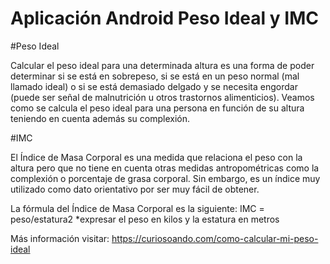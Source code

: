 # Aplicación Android Peso Ideal y IMC

#Peso Ideal

Calcular el peso ideal para una determinada altura es una forma de poder determinar si se está en sobrepeso, si se está en un peso normal (mal llamado ideal) o si se está demasiado delgado y se necesita engordar (puede ser señal de malnutrición u otros trastornos alimenticios). Veamos como se calcula el peso ideal para una persona en función de su altura teniendo en cuenta además su complexión.

#IMC

El Índice de Masa Corporal es una medida que relaciona el peso con la altura pero que no tiene en cuenta otras medidas antropométricas como la complexión o porcentaje de grasa corporal. Sin embargo, es un índice muy utilizado como dato orientativo por ser muy fácil de obtener.

La fórmula del Índice de Masa Corporal es la siguiente:
IMC = peso/estatura2
*expresar el peso en kilos y la estatura en metros

Más información visitar: https://curiosoando.com/como-calcular-mi-peso-ideal

